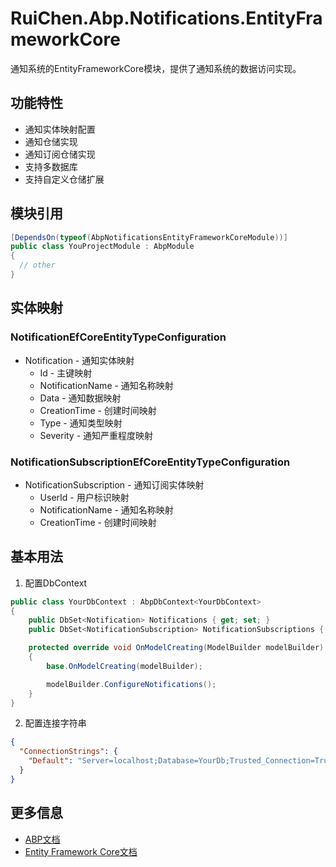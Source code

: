 # RuiChen.Abp.Notifications.EntityFrameworkCore

通知系统的EntityFrameworkCore模块，提供了通知系统的数据访问实现。

## 功能特性

* 通知实体映射配置
* 通知仓储实现
* 通知订阅仓储实现
* 支持多数据库
* 支持自定义仓储扩展

## 模块引用

```csharp
[DependsOn(typeof(AbpNotificationsEntityFrameworkCoreModule))]
public class YouProjectModule : AbpModule
{
  // other
}
```

## 实体映射

### NotificationEfCoreEntityTypeConfiguration

* Notification - 通知实体映射
  * Id - 主键映射
  * NotificationName - 通知名称映射
  * Data - 通知数据映射
  * CreationTime - 创建时间映射
  * Type - 通知类型映射
  * Severity - 通知严重程度映射

### NotificationSubscriptionEfCoreEntityTypeConfiguration

* NotificationSubscription - 通知订阅实体映射
  * UserId - 用户标识映射
  * NotificationName - 通知名称映射
  * CreationTime - 创建时间映射

## 基本用法

1. 配置DbContext
```csharp
public class YourDbContext : AbpDbContext<YourDbContext>
{
    public DbSet<Notification> Notifications { get; set; }
    public DbSet<NotificationSubscription> NotificationSubscriptions { get; set; }

    protected override void OnModelCreating(ModelBuilder modelBuilder)
    {
        base.OnModelCreating(modelBuilder);

        modelBuilder.ConfigureNotifications();
    }
}
```

2. 配置连接字符串
```json
{
  "ConnectionStrings": {
    "Default": "Server=localhost;Database=YourDb;Trusted_Connection=True"
  }
}
```

## 更多信息

* [ABP文档](https://docs.abp.io)
* [Entity Framework Core文档](https://docs.microsoft.com/ef/core/)
